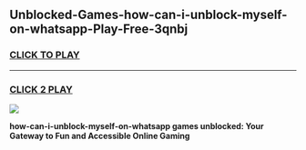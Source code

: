 
## Unblocked-Games-how-can-i-unblock-myself-on-whatsapp-Play-Free-3qnbj
<h3>
<a href="https://premium76.site?title=how-can-i-unblock-myself-on-whatsapp&ref=21A">CLICK TO PLAY</a></h3>
<hr>

<h3>
<a href="https://premium76.site?title=how-can-i-unblock-myself-on-whatsapp&ref=21A">CLICK 2 PLAY</a>
  
</h3>

<a href="https://premium76.site?title=how-can-i-unblock-myself-on-whatsapp&ref=21A"><img src="https://clearcache.store/games.png"></a>


**how-can-i-unblock-myself-on-whatsapp games unblocked: Your Gateway to Fun and Accessible Online Gaming**
